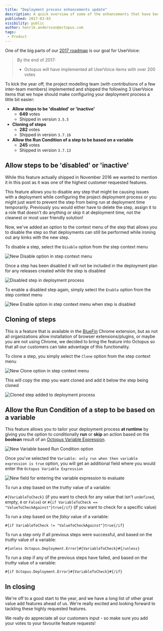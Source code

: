 ```yaml
---
title: "Deployment process enhancements update"
description: A quick overview of some of the enhancements that have been shipped over the last few months to make configuring your deployment process a little bit easier
published: 2017-03-03
visibility: public
author: henrik.andersson@octopus.com
tags: 
 - Product
---
```


One of the big parts of our [2017 roadmap](https://octopus.com/blog/roadmap-2017) is our goal for UserVoice:

> By the end of 2017:
> - Octopus will have implemented all UserVoice items with over 200 votes

To kick the year off, the project modelling team (with contributions of a few inter-team members) implemented and shipped the following 3 UserVoice items that we hope should make configuring your deployment process a little bit easier:

- **Allow steps to be 'disabled' or 'inactive'** 
  - **649** votes
  - Shipped in version `3.5.5`
- **Cloning of steps** 
  - **282** votes
  - Shipped in version `3.7.16`
- **Allow the Run Condition of a step to be based on a variable** 
  - **245** votes
  - Shipped in version `3.7.13`

## Allow steps to be 'disabled' or 'inactive'
While this feature actually shipped in November 2016 we wanted to mention it in this post as it was one of the highest customer requested features. 

This feature allows you to disable any step that might be causing issues with a deployment while configuring the project deployment process or you might just want to prevent the step from being run at deployment time temporarily. Previously you would either have to delete the step, assign it to a role that doesn't do anything or skip it at deployment time, not the cleanest or most user friendly solution!

Now, we've added an option to the context menu of the step that allows you to disable the step so that deployments can still be performed while ironing out any kinks with the new step.

To disable a step, select the `Disable` option from the step context menu

![New Disable option in step context menu](deployment-process-uservoice-update-disable-step.png)

Once a step has been disabled it will not be included in the deployment plan for any releases created while the step is disabled

![Disabled step in deployment process](deployment-process-uservoice-update-disabled-step.png)

To enable a disabled step again, simply select the `Enable` option from the step context menu 

![New Enable option in step context menu when step is disabled](deployment-process-uservoice-update-enable-step.png)

## Cloning of steps
This is a feature that is available in the [BlueFin](http://bluefin.teapotcoder.com/) Chrome extension, but as not all organizations allow installation of browser extensions/plugins, or maybe you are not using Chrome, we decided to bring the feature into Octopus so that all our customers can take advantage of this functionality.

To clone a step, you simply select the `Clone` option from the step context menu

![New Clone option in step context menu](deployment-process-uservoice-update-clone-step.png)

This will copy the step you want cloned and add it below the step being cloned

![Cloned step added to deployment process](deployment-process-uservoice-update-cloned-step.png)

## Allow the Run Condition of a step to be based on a variable
This feature allows you to tailor your deployment process **at runtime** by giving you the option to conditionally **run** or **skip** an action based on the **boolean** result of an [Octopus Variable Expression](https://octopus.com/docs/projects/variables/variable-substitutions#binding-variables).

![New Variable based Run Condition option](deployment-process-uservoice-update-variable-run-condition.png)

Once you've selected the `Variable: only run when then variable expression is true` option, you will get an additional field where you would enter the `Octopus Variable Expression`

![New field for entering the variable expression to evaluate](deployment-process-uservoice-update-variable-run-condition-selected.png)

To run a step based on the *truthy* value of a variable:

`#{VariableToCheck}` (if you want to check for any value that isn't `undefined`, empty, `0` or `False`) or `#{if VariableToCheck == "ValueToCheckAgainst"}true{/if}` (if you want to check for a specific value)

To run a step based on the *falsy* value of a variable:

`#{if VariableToCheck != "ValueToCheckAgainst"}true{/if}`


To run a step only if all previous steps were successful, and based on the *truthy* value of a variable:

`#{unless Octopus.Deployment.Error}#{VariableToCheck}#{/unless}`

To run a step if any of the previous steps have failed, and based on the *truthy* value of a variable:

`#{if Octopus.Deployment.Error}#{VariableToCheck}#{/if}`

## In closing
We're off to a good start to the year, and we have a long list of other great value add features ahead of us. We're really excited and looking forward to tackling these highly requested features.

We really do appreciate all our customers input - so make sure you add your votes to your favourite feature requests!